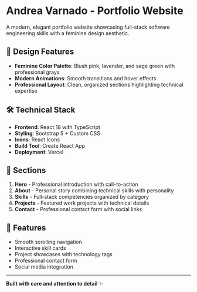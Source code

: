# Andrea Varnado - Portfolio Website

A modern, elegant portfolio website showcasing full-stack software engineering skills with a feminine design aesthetic.

## 🎨 Design Features
- **Feminine Color Palette**: Blush pink, lavender, and sage green with professional grays
- **Modern Animations**: Smooth transitions and hover effects
- **Professional Layout**: Clean, organized sections highlighting technical expertise

## 🛠️ Technical Stack
- **Frontend**: React 18 with TypeScript
- **Styling**: Bootstrap 5 + Custom CSS
- **Icons**: React Icons
- **Build Tool**: Create React App
- **Deployment**: Vercel


## 📝 Sections
1. **Hero** - Professional introduction with call-to-action
2. **About** - Personal story combining technical skills with personality
3. **Skills** - Full-stack competencies organized by category
4. **Projects** - Featured work projects with technical details
5. **Contact** - Professional contact form with social links

## 🎯 Features
- Smooth scrolling navigation
- Interactive skill cards
- Project showcases with technology tags
- Professional contact form
- Social media integration

---

**Built with care and attention to detail** ✨
